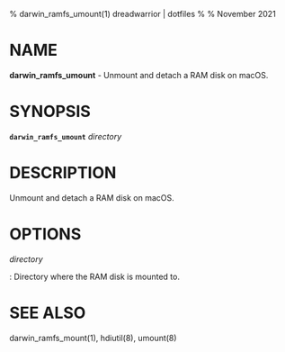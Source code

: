 % darwin_ramfs_umount(1) dreadwarrior | dotfiles
%
% November 2021

# NAME

**darwin_ramfs_umount** - Unmount and detach a RAM disk on macOS.

# SYNOPSIS

**`darwin_ramfs_umount`** _directory_

# DESCRIPTION

Unmount and detach a RAM disk on macOS.

# OPTIONS

_directory_

:   Directory where the RAM disk is mounted to.

# SEE ALSO

darwin_ramfs_mount(1), hdiutil(8), umount(8)
